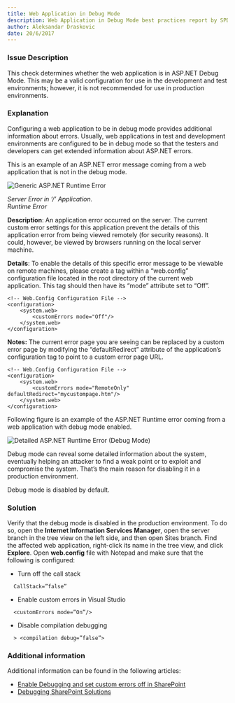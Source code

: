 ```yaml
---
title: Web Application in Debug Mode
description: Web Application in Debug Mode best practices report by SPDocKit determines whether the web application is in ASP.NET Debug Mode.
author: Aleksandar Draskovic
date: 20/6/2017
---
```

### Issue Description
This check determines whether the web application is in ASP.NET Debug Mode. This may be a valid configuration for use in the development and test environments; however, it is not recommended for use in production environments.
### Explanation
Configuring a web application to be in debug mode provides additional information about errors. Usually, web applications in test and development environments are configured to be in debug mode so that the testers and developers can get extended information about ASP.NET errors.

This is an example of an ASP.NET error message coming from a web application that is not in the debug mode.

![Generic ASP.NET Runtime Error](#img/Figure-1-Generic-ASP.NET-Runtime-Error.png "Figure-1-Generic ASP.NET Runtime Error")

*Server Error in ‘/’ Application.*  
*Runtime Error*

**Description**: An application error occurred on the server. The current custom error settings for this application prevent the details of this application error from being viewed remotely (for security reasons). It could, however, be viewed by browsers running on the local server machine.

**Details**: To enable the details of this specific error message to be viewable on remote machines, please create a <customErrors> tag within a “web.config” configuration file located in the root directory of the current web application. This <customErrors> tag should then have its “mode” attribute set to “Off”.

```
<!-- Web.Config Configuration File -->
<configuration> 
    <system.web> 
        <customErrors mode="Off"/> 
    </system.web> 
</configuration>
```
__Notes:__ The current error page you are seeing can be replaced by a custom error page by modifying the “defaultRedirect” attribute of the application’s <customErrors> configuration tag to point to a custom error page URL.
```
<!-- Web.Config Configuration File -->
<configuration>
    <system.web>
        <customErrors mode="RemoteOnly" defaultRedirect="mycustompage.htm"/>
    </system.web>
</configuration>
 ```
Following figure is an example of the ASP.NET Runtime error coming from a web application with debug mode enabled.

![Detailed ASP.NET Runtime Error (Debug Mode)](#img/Figure-2-Detailed-ASP.NET-Runtime-Error-Debug-Mode.png "Figure 2 – Detailed ASP.NET Runtime Error (Debug Mode)")


Debug mode can reveal some detailed information about the system, eventually helping an attacker to find a weak point or to exploit and compromise the system. That’s the main reason for disabling it in a production environment.

Debug mode is disabled by default.
### Solution 
Verify that the debug mode is disabled in the production environment. To do so, open the **Internet Information Services Manager**, open the server branch in the tree view on the left side, and then open Sites branch. Find the affected web application, right-click its name in the tree view, and click **Explore**. Open **web.config** file with Notepad and make sure that the following is configured:

* Turn off the call stack
```
  CallStack=”false”
 ```
* Enable custom errors in Visual Studio 
```
  <customErrors mode=”On”/>
  ```
* Disable compilation debugging 
```
  > <compilation debug=”false”>
  ```

### Additional information
Additional information can be found in the following articles:
* [Enable Debugging and set custom errors off in SharePoint](https://blogs.msdn.microsoft.com/voyage/2014/09/02/enable-debugging-and-set-custom-errors-off-in-sharepoint/)
* [Debugging SharePoint Solutions](https://msdn.microsoft.com/en-us/library/ee231550.aspx)
